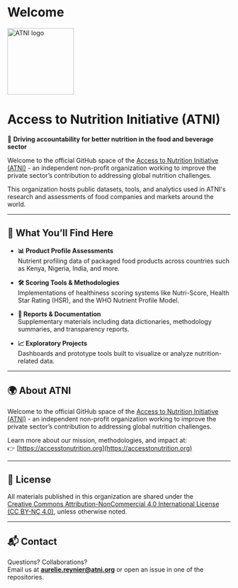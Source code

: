 # Welcome

<img src="(https://github.com/user-attachments/assets/a8d16056-475d-4794-9706-71a4c434fb2f)" alt="ATNI logo" width="150"/>

# Access to Nutrition Initiative (ATNI)

🔬 **Driving accountability for better nutrition in the food and beverage sector**

Welcome to the official GitHub space of the [Access to Nutrition Initiative (ATNI)](https://accesstonutrition.org) - an independent non-profit organization working to improve the private sector’s contribution to addressing global nutrition challenges.

This organization hosts public datasets, tools, and analytics used in ATNI's research and assessments of food companies and markets around the world.

---

## 📁 What You’ll Find Here

- **📊 Product Profile Assessments**  
  Nutrient profiling data of packaged food products across countries such as Kenya, Nigeria, India, and more.

- **🛠️ Scoring Tools & Methodologies**  
  Implementations of healthiness scoring systems like Nutri-Score, Health Star Rating (HSR), and the WHO Nutrient Profile Model.

- **📄 Reports & Documentation**  
  Supplementary materials including data dictionaries, methodology summaries, and transparency reports.

- **📈 Exploratory Projects**  
  Dashboards and prototype tools built to visualize or analyze nutrition-related data.

---

## 🌍 About ATNI

Welcome to the official GitHub space of the [Access to Nutrition Initiative (ATNI)](https://accesstonutrition.org) - an independent non-profit organization working to improve the private sector’s contribution to addressing global nutrition challenges.

Learn more about our mission, methodologies, and impact at:  
👉 [https://accesstonutrition.org](https://accesstonutrition.org)

---

## 📜 License

All materials published in this organization are shared under the  
[Creative Commons Attribution-NonCommercial 4.0 International License (CC BY-NC 4.0)](https://creativecommons.org/licenses/by-nc/4.0/), unless otherwise noted.

---

## 📬 Contact

Questions? Collaborations?  
Email us at **aurelie.reynier@atni.org** or open an issue in one of the repositories.
 
